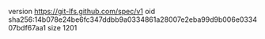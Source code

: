 version https://git-lfs.github.com/spec/v1
oid sha256:14b078e24be6fc347ddbb9a0334861a28007e2eba99d9b006e033407bdf67aa1
size 1201
